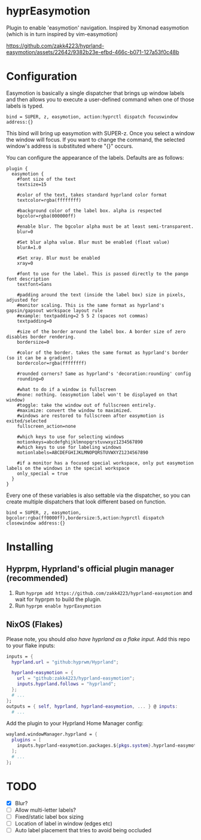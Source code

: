 # hyprEasymotion
Plugin to enable 'easymotion' navigation. Inspired by Xmonad easymotion (which is in turn inspired by vim-easymotion)

https://github.com/zakk4223/hyprland-easymotion/assets/22642/9382b23e-efbd-466c-b071-127a53f0c48b

# Configuration
Easymotion is basically a single dispatcher that brings up window labels and then allows you to execute a user-defined command when one of those labels is typed.

`bind = SUPER, z, easymotion, action:hyprctl dispatch focuswindow address:{}`

This bind will bring up easymotion with SUPER-z. Once you select a window the window
will focus. If you want to change the command, the selected window's address is substituted where "{}" occurs.


You can configure the appearance of the labels. Defaults are as follows:

```
plugin {
  easymotion {
    #font size of the text
    textsize=15

    #color of the text, takes standard hyprland color format
    textcolor=rgba(ffffffff)

    #background color of the label box. alpha is respected
    bgcolor=rgba(000000ff)

    #enable blur. The bgcolor alpha must be at least semi-transparent.
    blur=0

    #Set blur alpha value. Blur must be enabled (float value)
    blurA=1.0

    #Set xray. Blur must be enabled
    xray=0

    #font to use for the label. This is passed directly to the pango font description
    textfont=Sans

    #padding around the text (inside the label box) size in pixels, adjusted for
    #monitor scaling. This is the same format as hyprland's gapsin/gapsout workspace layout rule
    #example: textpadding=2 5 5 2 (spaces not commas)
    textpadding=0

    #size of the border around the label box. A border size of zero disables border rendering.
    bordersize=0

    #color of the border. takes the same format as hyprland's border (so it can be a gradient)
    bordercolor=rgba(ffffffff)

    #rounded corners? Same as hyprland's 'decoration:rounding' config
    rounding=0

    #what to do if a window is fullscreen
    #none: nothing. (easymotion label won't be displayed on that window)
    #toggle: take the window out of fullscreen entirely.
    #maximize: convert the window to maximized.
    #windows are restored to fullscreen after easymotion is exited/selected
    fullscreen_action=none

    #which keys to use for selecting windows
    motionkeys=abcdefghijklmnopqrstuvwxyz1234567890
    #which keys to use for labeling windows
    motionlabels=ABCDEFGHIJKLMNOPQRSTUVWXYZ1234567890

    #if a monitor has a focused special workspace, only put easymotion labels on the windows in the special workspace
    only_special = true
  }
}
```

Every one of these variables is also settable via the dispatcher, so you can create multiple dispatchers that look different based on function.

`bind = SUPER, z, easymotion, bgcolor:rgba(ff0000ff),bordersize:5,action:hyprctl dispatch closewindow address:{}`

# Installing

## Hyprpm, Hyprland's official plugin manager (recommended)
1. Run `hyprpm add https://github.com/zakk4223/hyprland-easymotion` and wait for hyprpm to build the plugin.
2. Run `hyprpm enable hyprEasymotion`

## NixOS (Flakes)
Please note, you should *also have hyprland as a flake input*.
Add this repo to your flake inputs:
```nix
inputs = {
  hyprland.url = "github:hyprwm/Hyprland";

  hyprland-easymotion = {
    url = "github:zakk4223/hyprland-easymotion";
    inputs.hyprland.follows = "hyprland";
  };
  # ...
};
outputs = { self, hyprland, hyprland-easymotion, ... } @ inputs:
  # ...
```
Add the plugin to your Hyprland Home Manager config:
```nix
wayland.windowManager.hyprland = {
  plugins = [
    inputs.hyprland-easymotion.packages.${pkgs.system}.hyprland-easymotion
  ];
  # ...
};
```
# TODO
- [x] Blur?
- [ ] Allow multi-letter labels?
- [ ] Fixed/static label box sizing
- [ ] Location of label in window (edges etc)
- [ ] Auto label placement that tries to avoid being occluded
